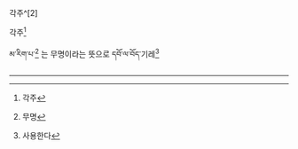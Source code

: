 각주^[2]<br>

  

각주[^1]<br>

མ་རིག་པ་[^2] 는 무명이라는 뜻으로 དབོ་ལ་བོད་기레[^3]<br>

---------

[^1]: 각주 
[^2]: 무명
[^3]: 사용한다